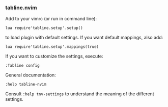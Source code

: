 ### tabline.nvim

Add to your vimrc (or run in command line):

    lua require'tabline.setup'.setup()

to load plugin with default settings. If you want default mappings, also add:

    lua require'tabline.setup'.mappings(true)

If you want to customize the settings, execute:

    :Tabline config

General documentation:

    :help tabline-nvim

Consult `:help tnv-settings` to understand the meaning of the different
settings.
